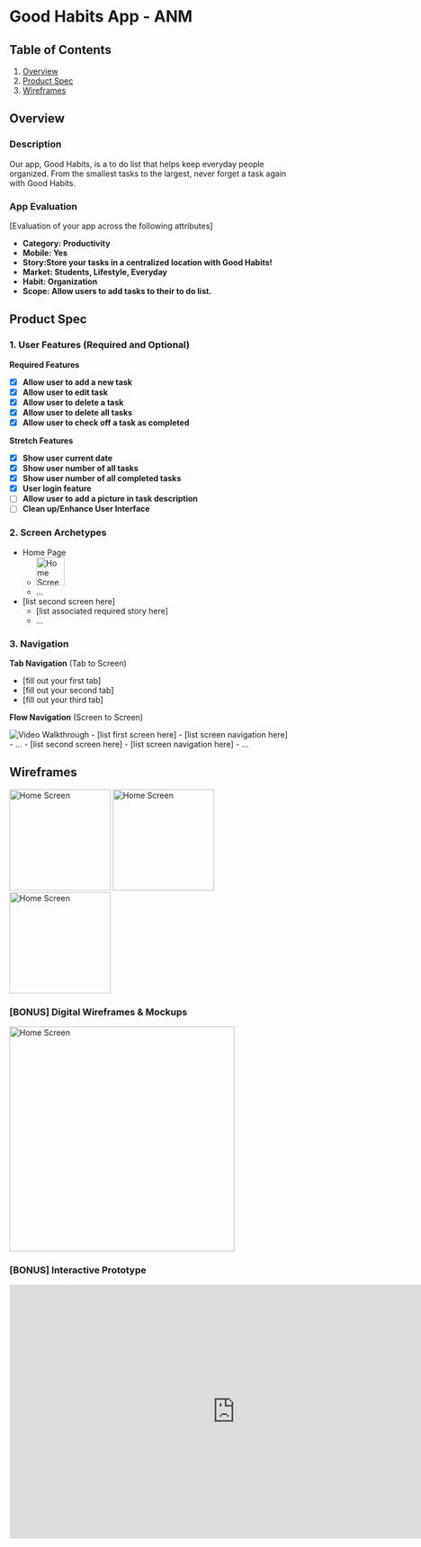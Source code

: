 # Good Habits App - ANM

## Table of Contents

1. [Overview](#Overview)
1. [Product Spec](#Product-Spec)
1. [Wireframes](#Wireframes)

## Overview

### Description

Our app, Good Habits, is a to do list that helps keep everyday people organized. From the smallest tasks to the largest, never forget a task again with Good Habits.

### App Evaluation

[Evaluation of your app across the following attributes]
- **Category: Productivity**
- **Mobile: Yes**
- **Story:Store your tasks in a centralized location with Good Habits!**
- **Market: Students, Lifestyle, Everyday**
- **Habit: Organization**
- **Scope: Allow users to add tasks to their to do list.**

## Product Spec

### 1. User Features (Required and Optional)

**Required Features**

- [x] **Allow user to add a new task**
- [x] **Allow user to edit task**
- [x] **Allow user to delete a task**
- [x] **Allow user to delete all tasks**
- [x] **Allow user to check off a task as completed**

**Stretch Features**

- [x] **Show user current date**
- [x] **Show user number of all tasks**
- [x] **Show user number of all completed tasks**
- [x] **User login feature**
- [ ] **Allow user to add a picture in task description**
- [ ] **Clean up/Enhance User Interface**

### 2. Screen Archetypes

- Home Page
  - <img src='https://i.imgur.com/C6Hdabq.jpeg' title='Home Screen' width='' alt='Home Screen' height = '50' width='70'/>
  - ...
- [list second screen here]
  - [list associated required story here]
  - ...

### 3. Navigation

**Tab Navigation** (Tab to Screen)

* [fill out your first tab]
* [fill out your second tab]
* [fill out your third tab]

**Flow Navigation** (Screen to Screen)

<img src='https://i.imgur.com/WaCn7M3.gif' title='Video Walkthrough' width='' alt='Video Walkthrough' />
- [list first screen here]
  - [list screen navigation here]
  - ...
- [list second screen here]
  - [list screen navigation here]
  - ...

## Wireframes

<img src='https://i.imgur.com/C6Hdabq.jpeg' title='Home Screen' width='' alt='Home Screen' height = '180' width='170'/>
<img src='https://i.imgur.com/JKXDAfB.jpeg' title='Home Screen' width='' alt='Home Screen' height = '180' width='170'/>
<img src='https://i.imgur.com/fMysrUd.jpeg' title='Home Screen' width='' alt='Home Screen' height = '180' width='170'/>

### [BONUS] Digital Wireframes & Mockups
<img src='https://i.imgur.com/MLbdnQM_d.webp?maxwidth=1520&fidelity=grand' title='Home Screen' width='' alt='Home Screen' height = '400' width='450'/>

### [BONUS] Interactive Prototype
<iframe style="border: 1px solid rgba(0, 0, 0, 0.1);" width="800" height="450" src="https://www.figma.com/embed?embed_host=share&url=https%3A%2F%2Fwww.figma.com%2Fproto%2FGW1WFVyN0d2Kjfek2ANr0O%2FTo-Do-List-Daily-UI-42-(Community)%3Fnode-id%3D102%253A371%26scaling%3Dscale-down%26page-id%3D0%253A1%26starting-point-node-id%3D102%253A126" allowfullscreen></iframe>

